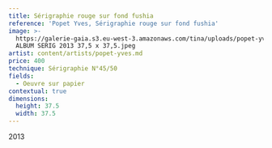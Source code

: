 ```yaml
---
title: Sérigraphie rouge sur fond fushia
reference: 'Popet Yves, Sérigraphie rouge sur fond fushia'
image: >-
  https://galerie-gaia.s3.eu-west-3.amazonaws.com/tina/uploads/popet-yves/galerie-gaia-popet-yves-45 
  ALBUM SERIG 2013 37,5 x 37,5.jpeg
artist: content/artists/popet-yves.md
price: 400
technique: Sérigraphie N°45/50
fields:
  - Oeuvre sur papier
contextual: true
dimensions:
  height: 37.5
  width: 37.5
---
```


2013
